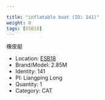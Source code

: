 ```yaml
---

title: "inflatable boat (ID: 141)"
weight: 0
tags: [ESB18]
---
```


橡皮艇

<!--more-->



- Location: [ESB18](../../tags/esb18)
- Brand/Model: 2.85M
- Identity: 141
- PI: Liangping Long
- Quantity: 1
- Category: CAT






